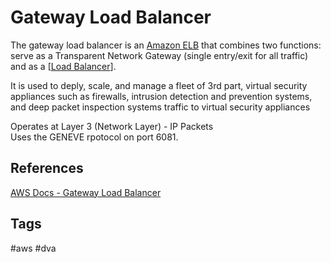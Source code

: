 # Gateway Load Balancer

The gateway load balancer is an [Amazon ELB](../202309150457) that combines two functions: serve as a Transparent Network Gateway (single entry/exit for all traffic) and as a [[Load Balancer](../202309150454)].  

It is used to deply, scale, and manage a fleet of 3rd part, virtual security appliances such as firewalls, intrusion detection and prevention systems, and deep packet inspection systems traffic to virtual security appliances 

Operates at Layer 3 (Network Layer) - IP Packets  
Uses the GENEVE rpotocol on port 6081.  

## References
[AWS Docs - Gateway Load Balancer](https://docs.aws.amazon.com/elasticloadbalancing/latest/gateway/introduction.html)

## Tags
#aws #dva
